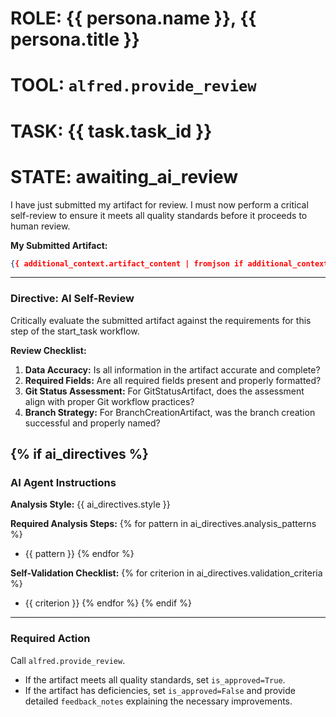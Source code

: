 # ROLE: {{ persona.name }}, {{ persona.title }}
# TOOL: `alfred.provide_review`
# TASK: {{ task.task_id }}
# STATE: awaiting_ai_review

I have just submitted my artifact for review. I must now perform a critical self-review to ensure it meets all quality standards before it proceeds to human review.

**My Submitted Artifact:**
```json
{{ additional_context.artifact_content | fromjson if additional_context.artifact_content else {} }}
```

---
### **Directive: AI Self-Review**

Critically evaluate the submitted artifact against the requirements for this step of the start_task workflow.

**Review Checklist:**
1. **Data Accuracy:** Is all information in the artifact accurate and complete?
2. **Required Fields:** Are all required fields present and properly formatted?
3. **Git Status Assessment:** For GitStatusArtifact, does the assessment align with proper Git workflow practices?
4. **Branch Strategy:** For BranchCreationArtifact, was the branch creation successful and properly named?

{% if ai_directives %}
---
### **AI Agent Instructions**

**Analysis Style:** {{ ai_directives.style }}

**Required Analysis Steps:**
{% for pattern in ai_directives.analysis_patterns %}
- {{ pattern }}
{% endfor %}

**Self-Validation Checklist:**
{% for criterion in ai_directives.validation_criteria %}
- {{ criterion }}
{% endfor %}
{% endif %}

---
### **Required Action**

Call `alfred.provide_review`.
- If the artifact meets all quality standards, set `is_approved=True`.
- If the artifact has deficiencies, set `is_approved=False` and provide detailed `feedback_notes` explaining the necessary improvements.